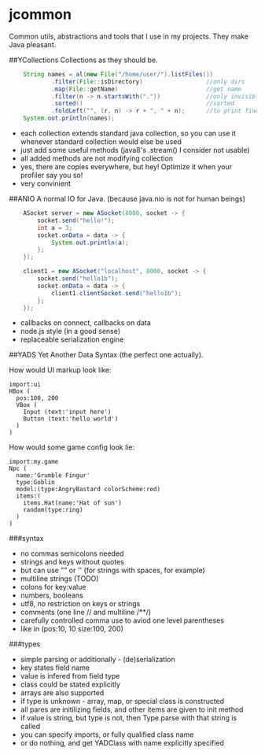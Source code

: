 jcommon
=======
Common utils, abstractions and tools that I use in my projects. They make Java pleasant.

##YCollections
Collections as they should be.
```java
    String names = al(new File("/home/user/").listFiles())
            .filter(File::isDirectory)                  //only dirs
            .map(File::getName)                         //get name
            .filter(n -> n.startsWith("."))             //only invisible
            .sorted()                                   //sorted
            .foldLeft("", (r, n) -> r + ", " + n);      //to print fine
    System.out.println(names);
```

* each collection extends standard java collection, so you can use it whenever standard collection would else be used
* just add some useful methods (java8's .stream() I consider not usable)
* all added methods are not modifying collection
* yes, there are copies everywhere, but hey! Optimize it when your profiler say you so!
* very convinient


##ANIO
A normal IO for Java. (because java.nio is not for human beings)

```java
    ASocket server = new ASocket(8000, socket -> {
        socket.send("hello!");
        int a = 3;
        socket.onData = data -> {
            System.out.println(a);
        };
    });

    client1 = new ASocket("localhost", 8000, socket -> {
        socket.send("hello1b");
        socket.onData = data -> {
            client1.clientSocket.send("hello1b");
        };
    });

```
* callbacks on connect, callbacks on data
* node.js style (in a good sense)
* replaceable serialization engine


##YADS
Yet Another Data Syntax (the perfect one actually).

How would UI markup look like:

```
import:ui
HBox (
  pos:100, 200
  VBox (
    Input (text:'input here')
    Button (text:'hello world')
  )
)
```
How would some game config look lie:
```
import:my.game
Npc (
  name:'Grumble Fingur'
  type:Goblin
  model:(type:AngryBastard colorScheme:red)
  items:(
    items.Hat(name:'Hat of sun')
    random(type:ring)
  )
)
```

###syntax
* no commas semicolons needed
* strings and keys without quotes
* but can use "" or '' (for strings with spaces, for example)
* multiline strings (TODO)
* colons for key:value
* numbers, booleans
* utf8, no restriction on keys or strings
* comments (one line // and multiline /**/)
* carefully controlled comma use to aviod one level parentheses
* like in (pos:10, 10 size:100, 200)

###types
* simple parsing or additionally - (de)serialization
* key states field name
* value is infered from field type
* class could be stated explicitly
* arrays are also supported
* if type is unknown - array, map, or special class is constructed
* all pares are initilizing fields, and other items are given to init method
* if value is string, but type is not, then Type.parse with that string is called
* you can specify imports, or fully qualified class name
* or do nothing, and get YADClass with name explicitly specified





